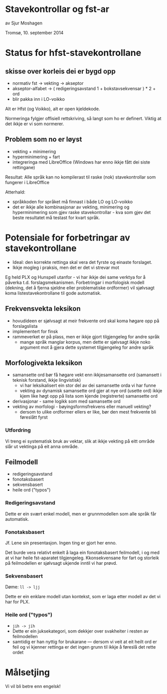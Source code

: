 # Stavekontrollar og fst-ar

av Sjur Moshagen

Tromsø, 10. september 2014

# Status for hfst-stavekontrollane

## skisse over korleis dei er bygd opp

- normativ fst -> vekting -> akseptor
- akseptor-alfabet -> ( redigeringsavstand 1 + bokstavsekvensar ) \* 2 + ord
- blir pakka inn i LO-voikko

Alt er Hfst (og Voikko), alt er open kjeldekode.

Normeringa fylgjer offisiell rettskriving, så langt som ho er definert. Viktig
at det ikkje er vi som normerer.

## Problem som no er løyst

- vekting + minimering
- hyperminimering + fart
- integreringa med LibreOffice (Windows har enno ikkje fått dei siste rettingane)

Resultat:
Alle språk kan no kompilerast til raske (nok) stavekontrollar som fungerer i
LibreOffice

Atterhald:

- språkkoden for språket må finnast i både LO og LO-voikko
- det er ikkje alle kombinasjonar av vekting, minimering og hyperminimering som
  gjev raske stavekontrollar - kva som gjev det beste resultatet må testast for
  kvart språk.

# Potensiale for forbetringar av stavekontrollane

- Ideal: den korrekte rettinga skal vera det fyrste og einaste forslaget.
- Ikkje mogleg i praksis, men det er det vi strevar mot

Eg held PLX og Hunspell utanfor - vi har ikkje dei same verktya for å påverka
t.d. forslagsmekanismen. Forbetringar i morfologisk modell (dekning, det å
fjerna sjeldne eller problematiske ordformer) vil sjølvsagt koma
listestavekontrollane til gode automatisk.

## Frekvensvekta leksikon

- hovudideen er sjølvsagt at meir frekvente ord skal koma høgare opp på
  forslagslista
- implementert for finsk
- rammeverket er på plass, men er ikkje gjort tilgjengeleg for andre språk
  - mange språk manglar korpus, men dette er sjølvsagt ikkje noko argument mot å
    gjera dette systemet tilgjengeleg for andre språk

## Morfologivekta leksikon

- samansette ord bør få høgare vekt enn ikkjesamansette ord (samansett i teknisk
  forstand, ikkje lingvistisk)
  - vi har leksikalisert ein stor del av dei samansette orda vi har funne
  - vekting av dynamisk samansette ord gjer at nye ord (usette ord) ikkje kjem
    like høgt opp på lista som kjende (registrerte) samansette ord
- derivasjonar - same logikk som med samansette ord
- vekting av morfologi - bøyingsformsfrekvens eller manuell vekting?
  - dersom to ulike ordformer ellers er like, bør den mest frekvente bli
    føreslått fyrst

### Utfordring

Vi treng ei systematisk bruk av vektar, slik at ikkje vekting på eitt område
slår ut vektinga på eit anna område.

## Feilmodell

- redigeringsavstand
- fonotaksbasert
- sekvensbasert
- heile ord ("typos")

### Redigeringsavstand

Dette er ein svært enkel modell, men er grunnmodellen som alle språk får
automatisk.

### Fonotaksbasert

Jf. Lene sin presentasjon. Ingen ting er gjort her enno.

Det burde vera relativt enkelt å laga ein fonotaksbasert feilmodell, i og med at
vi har heile fst-aparatet tilgjengeleg. Kkonsekvensane for fart og storleik på
feilmodellen er sjølvsagt ukjende inntil vi har prøvd.

### Sekvensbasert

Døme: `ll -> ljj`

Dette er ein enklare modell utan kontekst, som er laga etter modell av det vi
har for PLX.

### Heile ord ("typos")

- `jih -> jïh`
- Dette er ein juksekategori, som dekkjer over svakheiter i resten av feilmodellen
- samtidig er han nyttig for brukarane — dersom vi veit at eit heilt ord er feil
  og vi kjenner rettinga er det ingen grunn til ikkje å føreslå det rette ordet

# Målsetjing

Vi vil bli betre enn engelsk!
